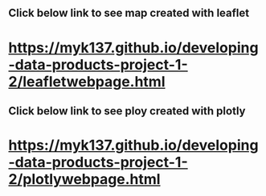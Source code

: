 ## Click below link to see map created with leaflet
# https://myk137.github.io/developing-data-products-project-1-2/leafletwebpage.html

## Click below link to see ploy created with plotly
# https://myk137.github.io/developing-data-products-project-1-2/plotlywebpage.html
